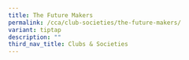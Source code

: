 ```yaml
---
title: The Future Makers
permalink: /cca/club-societies/the-future-makers/
variant: tiptap
description: ""
third_nav_title: Clubs & Societies
---
```

<p></p>